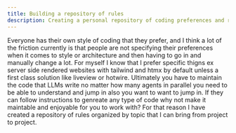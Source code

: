 ```yaml
---
title: Building a repository of rules
description: Creating a personal repository of coding preferences and rules to reduce friction when working with AI-generated code.
---
```


Everyone has their own style of coding that they prefer, and I think a lot of the friction currently is that people are not specifying their preferences when it comes to style or architecture and then having to go in and manually change a lot. For myself I know that I prefer specific thigns ex server side rendered websites with tailwind and htmx by default unless a first class solution like liveview or hotwire. Ultimately you have to maintain the code that LLMs write no matter how many agents in parallel you need to be able to understand and jump in also you want to want to jump in. If they can follow instructions to genreate any type of code why not make it maintable and enjoyable for you to work with? For that reason I have created a repository of rules organized by topic that I can bring from project to project.